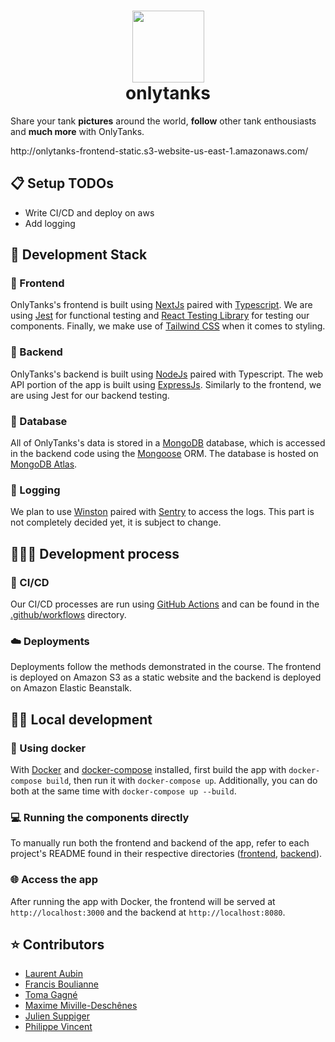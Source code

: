 <h1 align="center">
  <img src="https://raw.githubusercontent.com/laurentaubin/web2-temp/master/.github/images/Onlytanks-Logo.png" width="115px"/><br/>
  onlytanks
</h1>
<p align="center"> 
  <p>Share your tank <b>pictures</b> around the world, <b>follow</b> other tank enthousiasts and <b>much more</b> with OnlyTanks. </p>
  <p> http://onlytanks-frontend-static.s3-website-us-east-1.amazonaws.com/ </p> 
</p>

## 📋 Setup TODOs

- Write CI/CD and deploy on aws
- Add logging

## 🧰 Development Stack

### 🎨 Frontend

OnlyTanks's frontend is built using [NextJs](https://nextjs.org/) paired with [Typescript](https://www.typescriptlang.org/). We are using [Jest](https://jestjs.io/) for functional testing and [React Testing Library](https://testing-library.com/docs/react-testing-library/intro/) for testing our components. Finally, we make use of [Tailwind CSS](https://tailwindcss.com/) when it comes to styling.

### 👾 Backend

OnlyTanks's backend is built using [NodeJs](https://nodejs.org/en/) paired with Typescript. The web API portion of the app is built using [ExpressJs](https://expressjs.com/). Similarly to the frontend, we are using Jest for our backend testing.

### 💾 Database

All of OnlyTanks's data is stored in a [MongoDB](https://www.mongodb.com/) database, which is accessed in the backend code using the [Mongoose](https://mongoosejs.com/) ORM. The database is hosted on [MongoDB Atlas](https://www.mongodb.com/atlas/database).

### 📓 Logging

We plan to use [Winston](https://github.com/winstonjs/winston) paired with [Sentry](https://sentry.io/welcome/) to access the logs. This part is not completely decided yet, it is subject to change.

## 👨🏼‍💻 Development process

### 🔄 CI/CD

Our CI/CD processes are run using [GitHub Actions](https://github.com/features/actions) and can be found in the [.github/workflows](./.github/workflows) directory.

### ☁️ Deployments

Deployments follow the methods demonstrated in the course. The frontend is deployed on Amazon S3 as a static website and the backend is deployed on Amazon Elastic Beanstalk.

## 👨‍🔬 Local development

### 🐳 Using docker

With [Docker](https://docs.docker.com/get-docker/) and [docker-compose](https://docs.docker.com/compose/install/) installed,
first build the app with `docker-compose build`, then run it with `docker-compose up`. Additionally, you can do both at the same time with `docker-compose up --build`.

### 💻 Running the components directly

To manually run both the frontend and backend of the app, refer to each project's README found in their respective directories ([frontend](frontend), [backend](backend)).

### 🌐 Access the app

After running the app with Docker, the frontend will be served at `http://localhost:3000` and the backend at `http://localhost:8080`.

## ⭐️ Contributors

- [Laurent Aubin](https://github.com/laurentaubin)
- [Francis Boulianne](https://github.com/francisboulianne)
- [Toma Gagné](https://github.com/tomagagne)
- [Maxime Miville-Deschênes]()
- [Julien Suppiger]()
- [Philippe Vincent](https://github.com/Philrobots)
